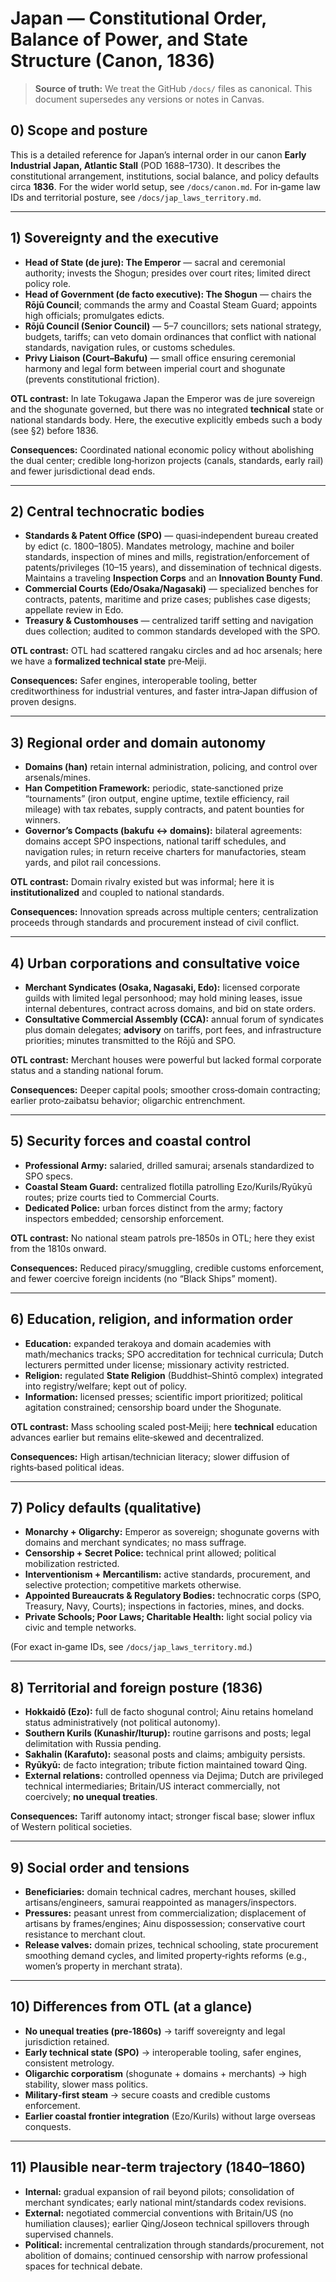 # Japan — Constitutional Order, Balance of Power, and State Structure (Canon, 1836)

> **Source of truth:** We treat the GitHub `/docs/` files as canonical. This document supersedes any versions or notes in Canvas.

## 0) Scope and posture
This is a detailed reference for Japan’s internal order in our canon **Early Industrial Japan, Atlantic Stall** (POD 1688–1730). It describes the constitutional arrangement, institutions, social balance, and policy defaults circa **1836**. For the wider world setup, see `/docs/canon.md`. For in‑game law IDs and territorial posture, see `/docs/jap_laws_territory.md`.

---

## 1) Sovereignty and the executive

- **Head of State (de jure): The Emperor** — sacral and ceremonial authority; invests the Shogun; presides over court rites; limited direct policy role.
- **Head of Government (de facto executive): The Shogun** — chairs the **Rōjū Council**; commands the army and Coastal Steam Guard; appoints high officials; promulgates edicts.
- **Rōjū Council (Senior Council)** — 5–7 councillors; sets national strategy, budgets, tariffs; can veto domain ordinances that conflict with national standards, navigation rules, or customs schedules.
- **Privy Liaison (Court–Bakufu)** — small office ensuring ceremonial harmony and legal form between imperial court and shogunate (prevents constitutional friction).

**OTL contrast:** In late Tokugawa Japan the Emperor was de jure sovereign and the shogunate governed, but there was no integrated **technical** state or national standards body. Here, the executive explicitly embeds such a body (see §2) before 1836.

**Consequences:** Coordinated national economic policy without abolishing the dual center; credible long‑horizon projects (canals, standards, early rail) and fewer jurisdictional dead ends.

---

## 2) Central technocratic bodies

- **Standards & Patent Office (SPO)** — quasi‑independent bureau created by edict (c. 1800–1805). Mandates metrology, machine and boiler standards, inspection of mines and mills, registration/enforcement of patents/privileges (10–15 years), and dissemination of technical digests. Maintains a traveling **Inspection Corps** and an **Innovation Bounty Fund**.
- **Commercial Courts (Edo/Osaka/Nagasaki)** — specialized benches for contracts, patents, maritime and prize cases; publishes case digests; appellate review in Edo.
- **Treasury & Customhouses** — centralized tariff setting and navigation dues collection; audited to common standards developed with the SPO.

**OTL contrast:** OTL had scattered rangaku circles and ad hoc arsenals; here we have a **formalized technical state** pre‑Meiji.

**Consequences:** Safer engines, interoperable tooling, better creditworthiness for industrial ventures, and faster intra‑Japan diffusion of proven designs.

---

## 3) Regional order and domain autonomy

- **Domains (han)** retain internal administration, policing, and control over arsenals/mines.
- **Han Competition Framework:** periodic, state‑sanctioned prize “tournaments” (iron output, engine uptime, textile efficiency, rail mileage) with tax rebates, supply contracts, and patent bounties for winners.
- **Governor’s Compacts (bakufu ↔ domains):** bilateral agreements: domains accept SPO inspections, national tariff schedules, and navigation rules; in return receive charters for manufactories, steam yards, and pilot rail concessions.

**OTL contrast:** Domain rivalry existed but was informal; here it is **institutionalized** and coupled to national standards.

**Consequences:** Innovation spreads across multiple centers; centralization proceeds through standards and procurement instead of civil conflict.

---

## 4) Urban corporations and consultative voice

- **Merchant Syndicates (Osaka, Nagasaki, Edo):** licensed corporate guilds with limited legal personhood; may hold mining leases, issue internal debentures, contract across domains, and bid on state orders.
- **Consultative Commercial Assembly (CCA):** annual forum of syndicates plus domain delegates; **advisory** on tariffs, port fees, and infrastructure priorities; minutes transmitted to the Rōjū and SPO.

**OTL contrast:** Merchant houses were powerful but lacked formal corporate status and a standing national forum.

**Consequences:** Deeper capital pools; smoother cross‑domain contracting; earlier proto‑zaibatsu behavior; oligarchic entrenchment.

---

## 5) Security forces and coastal control

- **Professional Army:** salaried, drilled samurai; arsenals standardized to SPO specs.
- **Coastal Steam Guard:** centralized flotilla patrolling Ezo/Kurils/Ryūkyū routes; prize courts tied to Commercial Courts.
- **Dedicated Police:** urban forces distinct from the army; factory inspectors embedded; censorship enforcement.

**OTL contrast:** No national steam patrols pre‑1850s in OTL; here they exist from the 1810s onward.

**Consequences:** Reduced piracy/smuggling, credible customs enforcement, and fewer coercive foreign incidents (no “Black Ships” moment).

---

## 6) Education, religion, and information order

- **Education:** expanded terakoya and domain academies with math/mechanics tracks; SPO accreditation for technical curricula; Dutch lecturers permitted under license; missionary activity restricted.
- **Religion:** regulated **State Religion** (Buddhist–Shintō complex) integrated into registry/welfare; kept out of policy.
- **Information:** licensed presses; scientific import prioritized; political agitation constrained; censorship board under the Shogunate.

**OTL contrast:** Mass schooling scaled post‑Meiji; here **technical** education advances earlier but remains elite‑skewed and decentralized.

**Consequences:** High artisan/technician literacy; slower diffusion of rights‑based political ideas.

---

## 7) Policy defaults (qualitative)

- **Monarchy + Oligarchy:** Emperor as sovereign; shogunate governs with domains and merchant syndicates; no mass suffrage.
- **Censorship + Secret Police:** technical print allowed; political mobilization restricted.
- **Interventionism + Mercantilism:** active standards, procurement, and selective protection; competitive markets otherwise.
- **Appointed Bureaucrats & Regulatory Bodies:** technocratic corps (SPO, Treasury, Navy, Courts); inspections in factories, mines, and docks.
- **Private Schools; Poor Laws; Charitable Health:** light social policy via civic and temple networks.

(For exact in‑game IDs, see `/docs/jap_laws_territory.md`.)

---

## 8) Territorial and foreign posture (1836)

- **Hokkaidō (Ezo):** full de facto shogunal control; Ainu retains homeland status administratively (not political autonomy).
- **Southern Kurils (Kunashir/Iturup):** routine garrisons and posts; legal delimitation with Russia pending.
- **Sakhalin (Karafuto):** seasonal posts and claims; ambiguity persists.
- **Ryūkyū:** de facto integration; tribute fiction maintained toward Qing.
- **External relations:** controlled openness via Dejima; Dutch are privileged technical intermediaries; Britain/US interact commercially, not coercively; **no unequal treaties**.

**Consequences:** Tariff autonomy intact; stronger fiscal base; slower influx of Western political societies.

---

## 9) Social order and tensions

- **Beneficiaries:** domain technical cadres, merchant houses, skilled artisans/engineers, samurai reappointed as managers/inspectors.
- **Pressures:** peasant unrest from commercialization; displacement of artisans by frames/engines; Ainu dispossession; conservative court resistance to merchant clout.
- **Release valves:** domain prizes, technical schooling, state procurement smoothing demand cycles, and limited property‑rights reforms (e.g., women’s property in merchant strata).

---

## 10) Differences from OTL (at a glance)

- **No unequal treaties (pre‑1860s)** → tariff sovereignty and legal jurisdiction retained.  
- **Early technical state (SPO)** → interoperable tooling, safer engines, consistent metrology.  
- **Oligarchic corporatism** (shogunate + domains + merchants) → high stability, slower mass politics.  
- **Military‑first steam** → secure coasts and credible customs enforcement.  
- **Earlier coastal frontier integration** (Ezo/Kurils) without large overseas conquests.

---

## 11) Plausible near‑term trajectory (1840–1860)

- **Internal:** gradual expansion of rail beyond pilots; consolidation of merchant syndicates; early national mint/standards codex revisions.  
- **External:** negotiated commercial conventions with Britain/US (no humiliation clauses); earlier Qing/Joseon technical spillovers through supervised channels.  
- **Political:** incremental centralization through standards/procurement, not abolition of domains; continued censorship with narrow professional spaces for technical debate.


